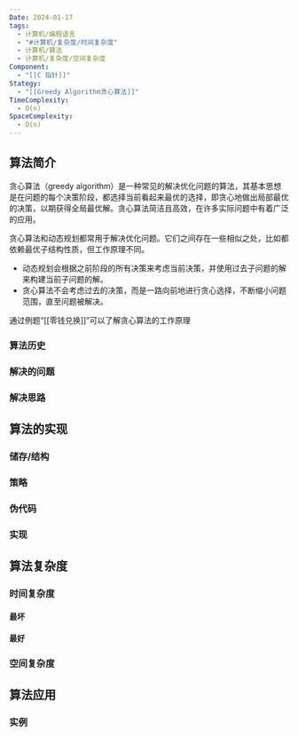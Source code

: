 ```yaml
---
Date: 2024-01-17
tags:
  - 计算机/编程语言
  - "#计算机/复杂度/时间复杂度"
  - 计算机/算法
  - 计算机/复杂度/空间复杂度
Component:
  - "[[C 指针]]"
Stategy:
  - "[[Greedy Algorithm贪心算法]]"
TimeComplexity:
  - O(n)
SpaceComplexity:
  - O(n)
---
```

## 算法简介

贪心算法（greedy algorithm）是一种常见的解决优化问题的算法，其基本思想是在问题的每个决策阶段，都选择当前看起来最优的选择，即贪心地做出局部最优的决策，以期获得全局最优解。贪心算法简洁且高效，在许多实际问题中有着广泛的应用。

贪心算法和动态规划都常用于解决优化问题。它们之间存在一些相似之处，比如都依赖最优子结构性质，但工作原理不同。

- 动态规划会根据之前阶段的所有决策来考虑当前决策，并使用过去子问题的解来构建当前子问题的解。
- 贪心算法不会考虑过去的决策，而是一路向前地进行贪心选择，不断缩小问题范围，直至问题被解决。

通过例题“[[零钱兑换]]”可以了解贪心算法的工作原理
### 算法历史

### 解决的问题

### 解决思路

## 算法的实现

### 储存/结构

### 策略

### 伪代码

### 实现

## 算法复杂度

### 时间复杂度

#### 最坏

#### 最好

### 空间复杂度

## 算法应用

### 实例
